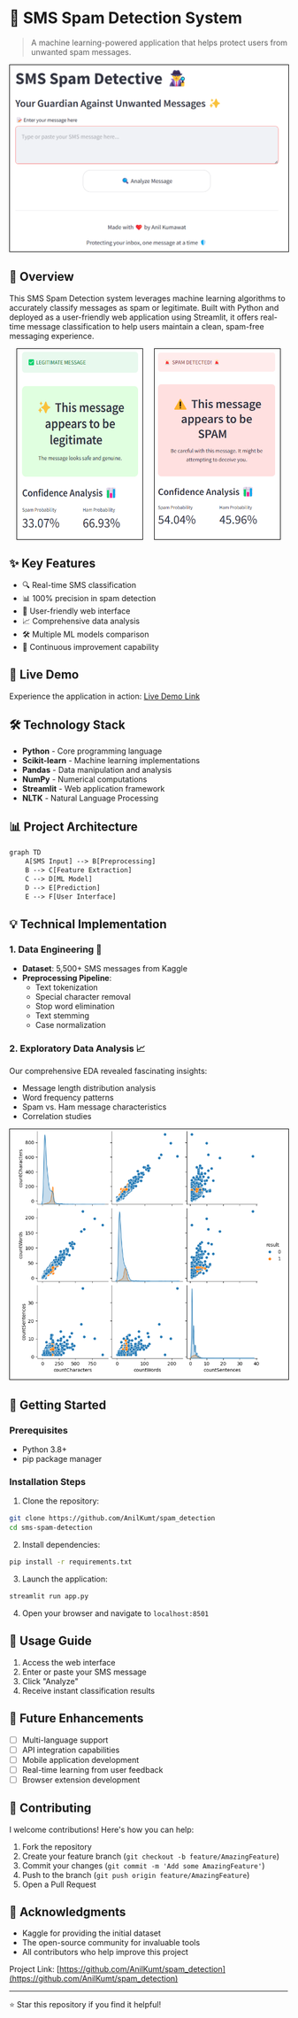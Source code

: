 
# 📱 SMS Spam Detection System
> A machine learning-powered application that helps protect users from unwanted spam messages.

<div style="text-align: center;">
  <img src="./assets/UI.png" alt="Project Banner" style="border: 1px solid black; width: auto; max-width: 100%;">
</div>


## 🌟 Overview
This SMS Spam Detection system leverages machine learning algorithms to accurately classify messages as spam or legitimate. Built with Python and deployed as a user-friendly web application using Streamlit, it offers real-time message classification to help users maintain a clean, spam-free messaging experience.

<div style="display: flex; justify-content: center; gap: 20px;">
  <img src="./assets/ham_message.png" alt="Ham Message" style="border: 1px solid black; width: auto; max-width: 45%;">
  <img src="./assets/spam_message.png" alt="Spam Message" style="border: 1px solid black; width: auto; max-width: 45%;">
</div>


## ✨ Key Features
- 🔍 Real-time SMS classification
- 📊 100% precision in spam detection
- 🎯 User-friendly web interface
- 📈 Comprehensive data analysis
- 🛠️ Multiple ML models comparison
- 🔄 Continuous improvement capability

## 🚀 Live Demo
Experience the application in action: [Live Demo Link](your_deployment_link_here)


## 🛠️ Technology Stack
- **Python** - Core programming language
- **Scikit-learn** - Machine learning implementations
- **Pandas** - Data manipulation and analysis
- **NumPy** - Numerical computations
- **Streamlit** - Web application framework
- **NLTK** - Natural Language Processing

## 📊 Project Architecture

```mermaid
graph TD
    A[SMS Input] --> B[Preprocessing]
    B --> C[Feature Extraction]
    C --> D[ML Model]
    D --> E[Prediction]
    E --> F[User Interface]
```


## 💡 Technical Implementation

### 1. Data Engineering 🔧
- **Dataset**: 5,500+ SMS messages from Kaggle
- **Preprocessing Pipeline**:
  - Text tokenization
  - Special character removal
  - Stop word elimination
  - Text stemming
  - Case normalization

### 2. Exploratory Data Analysis 📈
Our comprehensive EDA revealed fascinating insights:
- Message length distribution analysis
- Word frequency patterns
- Spam vs. Ham message characteristics
- Correlation studies

<div style="text-align: center;">
  <img src="./assets/EDA.png" alt="Project Banner" style="border: 1px solid black; width: auto; max-width: 100%;">
</div>



## 🚀 Getting Started

### Prerequisites
- Python 3.8+
- pip package manager

### Installation Steps
1. Clone the repository:
```bash
git clone https://github.com/AnilKumt/spam_detection
cd sms-spam-detection
```

2. Install dependencies:
```bash
pip install -r requirements.txt
```

3. Launch the application:
```bash
streamlit run app.py
```

4. Open your browser and navigate to `localhost:8501`

## 📱 Usage Guide
1. Access the web interface
2. Enter or paste your SMS message
3. Click "Analyze"
4. Receive instant classification results


## 🎯 Future Enhancements
- [ ] Multi-language support
- [ ] API integration capabilities
- [ ] Mobile application development
- [ ] Real-time learning from user feedback
- [ ] Browser extension development

## 🤝 Contributing
I welcome contributions! Here's how you can help:

1. Fork the repository
2. Create your feature branch (`git checkout -b feature/AmazingFeature`)
3. Commit your changes (`git commit -m 'Add some AmazingFeature'`)
4. Push to the branch (`git push origin feature/AmazingFeature`)
5. Open a Pull Request


## 👏 Acknowledgments
- Kaggle for providing the initial dataset
- The open-source community for invaluable tools
- All contributors who help improve this project


Project Link: [https://github.com/AnilKumt/spam_detection](https://github.com/AnilKumt/spam_detection)

---
⭐ Star this repository if you find it helpful!
